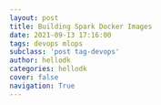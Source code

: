 ```yaml
---
layout: post
title: Building Spark Docker Images
date: 2021-09-13 17:16:00
tags: devops mlops
subclass: 'post tag-devops'
author: hellodk
categories: hellodk
cover: false
navigation: True
---
```


